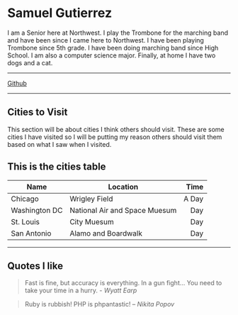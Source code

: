 # Samuel Gutierrez
I am a Senior here at Northwest. I play the Trombone for the marching band and have been since I came here to Northwest. I have been playing Trombone since 5th grade. I have been doing marching band since High School. I am also a computer science major. Finally, at home I have two dogs and a cat.

---

[Github](https://github.com/S535530/assignment2-Gutierrez/blob/main/image0.jpeg)

---

## Cities to Visit
This section will be about cities I think others should visit. These are some cities I have visited so I will be putting my reason others should visit them based on what I saw when I visited.

## This is the cities table
| Name | Location | Time |
| --- | --- | ---: |
| Chicago | Wrigley Field | A Day |
| Washington DC | National Air and Space Muesum | Day |
| St. Louis | City Muesum | Day |
| San Antonio | Alamo and Boardwalk | Day |

---

## Quotes I like
> Fast is fine, but accuracy is everything. In a gun fight... You need to take your time in a hurry. - *Wyatt Earp*

> Ruby is rubbish! PHP is phpantastic! – *Nikita Popov*
